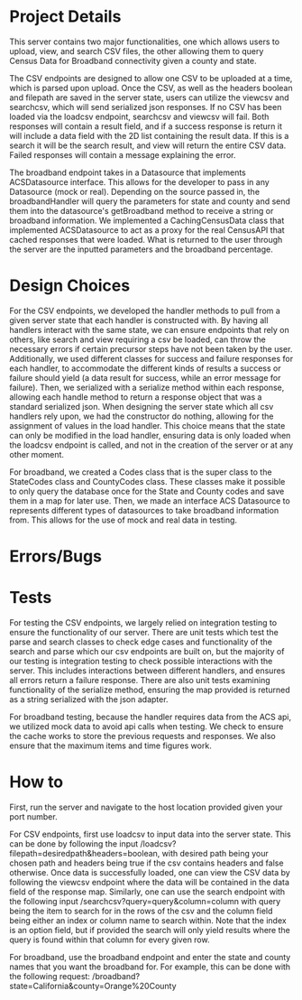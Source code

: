 # Project Details
This server contains two major functionalities, one which allows users to upload, view, and search CSV files, the other allowing them to query Census Data for Broadband connectivity given a county and state. 

The CSV endpoints are designed to allow one CSV to be uploaded at a time, which is parsed upon upload. Once the CSV, as well as the headers boolean and filepath are saved in the server state, users can utilize the viewcsv and searchcsv, which will send serialized json responses. If no CSV has been loaded via the loadcsv endpoint, searchcsv and viewcsv will fail. Both responses will contain a result field, and if a success response is return it will include a data field with the 2D list containing the result data. If this is a search it will be the search result, and view will return the entire CSV data. Failed responses will contain a message explaining the error. 

The broadband endpoint takes in a Datasource that implements ACSDatasource interface. This allows for the developer to pass in any Datasource (mock or real). Depending on the source passed in, the broadbandHandler will query the parameters for state and county and send them into the datasource's getBroadband method to receive a string or broadband information. We implemented a CachingCensusData class that implemented ACSDatasource to act as a proxy for the real CensusAPI that cached responses that were loaded. What is returned to the user through the server are the inputted parameters and the broadband percentage.

# Design Choices
For the CSV endpoints, we developed the handler methods to pull from a given server state that each handler is constructed with. By having all handlers interact with the same state, we can ensure endpoints that rely on others, like search and view requiring a csv be loaded, can throw the necessary errors if certain precursor steps have not been taken by the user. Additionally, we used different classes for success and failure responses for each handler, to accommodate the different kinds of results a success or failure should yield (a data result for success, while an error message for failure). Then, we serialized with a serialize method within each response, allowing each handle method to return a response object that was a standard serialized json. When designing the server state which all csv handlers rely upon, we had the constructor do nothing, allowing for the assignment of values in the load handler. This choice means that the state can only be modified in the load handler, ensuring data is only loaded when the loadcsv endpoint is called, and not in the creation of the server or at any other moment. 

For broadband, we created a Codes class that is the super class to the StateCodes class and CountyCodes class. These classes make it possible to only query the database once for the State and County codes and save them in a map for later use. Then, we made an interface ACS Datasource to represents different types of datasources to take broadband information from. This allows for the use of mock and real data in testing. 

# Errors/Bugs

# Tests
For testing the CSV endpoints, we largely relied on integration testing to ensure the functionality of our server. There are unit tests which test the parse and search classes to check edge cases and functionality of the search and parse which our csv endpoints are built on, but the majority of our testing is integration testing to check possible interactions with the server. This includes interactions between different handlers, and ensures all errors return a failure response. There are also unit tests examining functionality of the serialize method, ensuring the map provided is returned as a string serialized with the json adapter.

For broadband testing, because the handler requires data from the ACS api, we utilized mock data to avoid api calls when testing. We check to ensure the cache works to store the previous requests and responses. We also ensure that the maximum items and time figures work.

# How to
First, run the server and navigate to the host location provided given your port number. 

For CSV endpoints, first use loadcsv to input data into the server state. This can be done by following the input /loadcsv?filepath=desiredpath&headers=boolean, with desired path being your chosen path and headers being true if the csv contains headers and false otherwise. Once data is successfully loaded, one can view the CSV data by following the viewcsv endpoint where the data will be contained in the data field of the response map. Similarly, one can use the search endpoint with the following input /searchcsv?query=query&column=column with query being the item to search for in the rows of the csv and the column field being either an index or column name to search within. Note that the index is an option field, but if provided the search will only yield results where the query is found within that column for every given row. 

For broadband, use the broadband endpoint and enter the state and county names that you want the broadband for. For example, this can be done with  the following request: /broadband?state=California&county=Orange%20County
